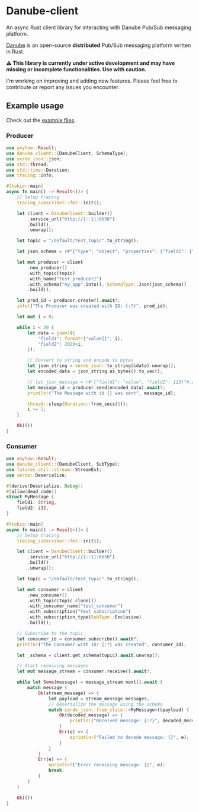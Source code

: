 # Danube-client

An async Rust client library for interacting with Danube Pub/Sub messaging platform.

[Danube](https://github.com/danrusei/danube) is an open-source **distributed** Pub/Sub messaging platform written in Rust.

**⚠️ This library is currently under active development and may have missing or incomplete functionalities. Use with caution.**

I'm working on improving and adding new features. Please feel free to contribute or report any issues you encounter.

## Example usage

Check out the [example files](https://github.com/danrusei/danube/tree/main/danube-client/examples).

### Producer

```rust
use anyhow::Result;
use danube_client::{DanubeClient, SchemaType};
use serde_json::json;
use std::thread;
use std::time::Duration;
use tracing::info;

#[tokio::main]
async fn main() -> Result<()> {
    // Setup tracing
    tracing_subscriber::fmt::init();

    let client = DanubeClient::builder()
        .service_url("http://[::1]:6650")
        .build()
        .unwrap();

    let topic = "/default/test_topic".to_string();

    let json_schema = r#"{"type": "object", "properties": {"field1": {"type": "string"}, "field2": {"type": "integer"}}}"#.to_string();

    let mut producer = client
        .new_producer()
        .with_topic(topic)
        .with_name("test_producer1")
        .with_schema("my_app".into(), SchemaType::Json(json_schema))
        .build();

    let prod_id = producer.create().await?;
    info!("The Producer was created with ID: {:?}", prod_id);

    let mut i = 0;

    while i < 20 {
        let data = json!({
            "field1": format!{"value{}", i},
            "field2": 2020+i,
        });

        // Convert to string and encode to bytes
        let json_string = serde_json::to_string(&data).unwrap();
        let encoded_data = json_string.as_bytes().to_vec();

        // let json_message = r#"{"field1": "value", "field2": 123}"#.as_bytes().to_vec();
        let message_id = producer.send(encoded_data).await?;
        println!("The Message with id {} was sent", message_id);

        thread::sleep(Duration::from_secs(1));
        i += 1;
    }

    Ok(())
}
```

### Consumer

```rust
use anyhow::Result;
use danube_client::{DanubeClient, SubType};
use futures_util::stream::StreamExt;
use serde::Deserialize;

#[derive(Deserialize, Debug)]
#[allow(dead_code)]
struct MyMessage {
    field1: String,
    field2: i32,
}

#[tokio::main]
async fn main() -> Result<()> {
    // Setup tracing
    tracing_subscriber::fmt::init();

    let client = DanubeClient::builder()
        .service_url("http://[::1]:6650")
        .build()
        .unwrap();

    let topic = "/default/test_topic".to_string();

    let mut consumer = client
        .new_consumer()
        .with_topic(topic.clone())
        .with_consumer_name("test_consumer")
        .with_subscription("test_subscription")
        .with_subscription_type(SubType::Exclusive)
        .build();

    // Subscribe to the topic
    let consumer_id = consumer.subscribe().await?;
    println!("The Consumer with ID: {:?} was created", consumer_id);

    let _schema = client.get_schema(topic).await.unwrap();

    // Start receiving messages
    let mut message_stream = consumer.receive().await?;

    while let Some(message) = message_stream.next().await {
        match message {
            Ok(stream_message) => {
                let payload = stream_message.messages;
                // Deserialize the message using the schema
                match serde_json::from_slice::<MyMessage>(&payload) {
                    Ok(decoded_message) => {
                        println!("Received message: {:?}", decoded_message);
                    }
                    Err(e) => {
                        eprintln!("Failed to decode message: {}", e);
                    }
                }
            }
            Err(e) => {
                eprintln!("Error receiving message: {}", e);
                break;
            }
        }
    }

    Ok(())
}
```
